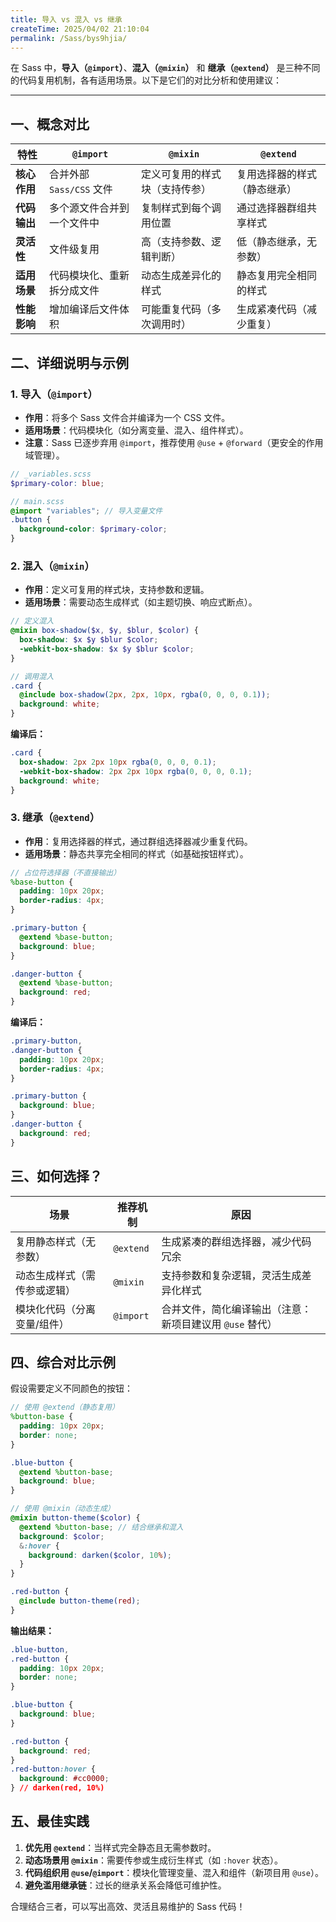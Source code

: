 ```yaml
---
title: 导入 vs 混入 vs 继承
createTime: 2025/04/02 21:10:04
permalink: /Sass/bys9hjia/
---
```


在 Sass 中，**导入（`@import`）**、**混入（`@mixin`）** 和 **继承（`@extend`）** 是三种不同的代码复用机制，各有适用场景。以下是它们的对比分析和使用建议：

---

## 一、概念对比

| **特性**     | **`@import`**              | **`@mixin`**                   | **`@extend`**                |
| ------------ | -------------------------- | ------------------------------ | ---------------------------- |
| **核心作用** | 合并外部 `Sass/CSS` 文件   | 定义可复用的样式块（支持传参） | 复用选择器的样式（静态继承） |
| **代码输出** | 多个源文件合并到一个文件中 | 复制样式到每个调用位置         | 通过选择器群组共享样式       |
| **灵活性**   | 文件级复用                 | 高（支持参数、逻辑判断）       | 低（静态继承，无参数）       |
| **适用场景** | 代码模块化、重新拆分成文件 | 动态生成差异化的样式           | 静态复用完全相同的样式       |
| **性能影响** | 增加编译后文件体积         | 可能重复代码（多次调用时）     | 生成紧凑代码（减少重复）     |

## 二、详细说明与示例

### 1. **导入（`@import`）**

- **作用**：将多个 Sass 文件合并编译为一个 CSS 文件。
- **适用场景**：代码模块化（如分离变量、混入、组件样式）。
- **注意**：Sass 已逐步弃用 `@import`，推荐使用 `@use` + `@forward`（更安全的作用域管理）。

```scss
// _variables.scss
$primary-color: blue;

// main.scss
@import "variables"; // 导入变量文件
.button {
  background-color: $primary-color;
}
```

### 2. **混入（`@mixin`）**

- **作用**：定义可复用的样式块，支持参数和逻辑。
- **适用场景**：需要动态生成样式（如主题切换、响应式断点）。

```scss
// 定义混入
@mixin box-shadow($x, $y, $blur, $color) {
  box-shadow: $x $y $blur $color;
  -webkit-box-shadow: $x $y $blur $color;
}

// 调用混入
.card {
  @include box-shadow(2px, 2px, 10px, rgba(0, 0, 0, 0.1));
  background: white;
}
```

**编译后：**

```css
.card {
  box-shadow: 2px 2px 10px rgba(0, 0, 0, 0.1);
  -webkit-box-shadow: 2px 2px 10px rgba(0, 0, 0, 0.1);
  background: white;
}
```

### 3. **继承（`@extend`）**

- **作用**：复用选择器的样式，通过群组选择器减少重复代码。
- **适用场景**：静态共享完全相同的样式（如基础按钮样式）。

```scss
// 占位符选择器（不直接输出）
%base-button {
  padding: 10px 20px;
  border-radius: 4px;
}

.primary-button {
  @extend %base-button;
  background: blue;
}

.danger-button {
  @extend %base-button;
  background: red;
}
```

**编译后：**

```css
.primary-button,
.danger-button {
  padding: 10px 20px;
  border-radius: 4px;
}

.primary-button {
  background: blue;
}
.danger-button {
  background: red;
}
```

## 三、如何选择？

| **场景**                     | **推荐机制** | **原因**                                                 |
| ---------------------------- | ------------ | -------------------------------------------------------- |
| 复用静态样式（无参数）       | `@extend`    | 生成紧凑的群组选择器，减少代码冗余                       |
| 动态生成样式（需传参或逻辑） | `@mixin`     | 支持参数和复杂逻辑，灵活生成差异化样式                   |
| 模块化代码（分离变量/组件）  | `@import`    | 合并文件，简化编译输出（注意：新项目建议用 `@use` 替代） |

## 四、综合对比示例

假设需要定义不同颜色的按钮：

```scss
// 使用 @extend（静态复用）
%button-base {
  padding: 10px 20px;
  border: none;
}

.blue-button {
  @extend %button-base;
  background: blue;
}

// 使用 @mixin（动态生成）
@mixin button-theme($color) {
  @extend %button-base; // 结合继承和混入
  background: $color;
  &:hover {
    background: darken($color, 10%);
  }
}

.red-button {
  @include button-theme(red);
}
```

**输出结果：**

```css
.blue-button,
.red-button {
  padding: 10px 20px;
  border: none;
}

.blue-button {
  background: blue;
}

.red-button {
  background: red;
}
.red-button:hover {
  background: #cc0000;
} // darken(red, 10%)
```

## 五、最佳实践

1. **优先用 `@extend`**：当样式完全静态且无需参数时。
2. **动态场景用 `@mixin`**：需要传参或生成衍生样式（如 `:hover` 状态）。
3. **代码组织用 `@use`/`@import`**：模块化管理变量、混入和组件（新项目用 `@use`）。
4. **避免滥用继承链**：过长的继承关系会降低可维护性。

合理结合三者，可以写出高效、灵活且易维护的 Sass 代码！
